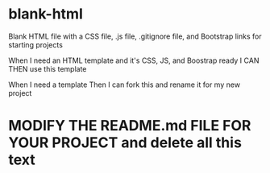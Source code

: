 # blank-html
Blank HTML file with a CSS file, .js file, .gitignore file, and Bootstrap links for starting projects

 When I need an HTML template  and it's CSS, JS, and Boostrap ready
 I CAN THEN use this template

When I need a template
Then I can fork this and rename it for my new project


# MODIFY THE README.md FILE FOR YOUR PROJECT and delete all this text
